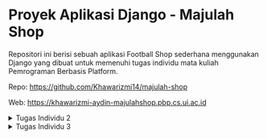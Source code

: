 # Proyek Aplikasi Django - Majulah Shop

Repositori ini berisi sebuah aplikasi Football Shop sederhana menggunakan Django yang dibuat untuk memenuhi tugas individu mata kuliah Pemrograman Berbasis Platform.

Repo: https://github.com/Khawarizmi14/majulah-shop

Web: https://khawarizmi-aydin-majulahshop.pbp.cs.ui.ac.id

<details>
<summary>Tugas Individu 2</summary>

## Implementasi

### 1. Inisialisasi Proyek

Proyek dibuat dengan `django-admin startproject majulah_shop .` (tanda `.`mencegah Django membuat direktori tambahan yang tidak perlu) dan aplikasi dibuat dengan `python manage.py startapp main`. Aplikasi `main` ini direncanakan sebagai pusat dari fitur utama website.

### 2. Setup Environment

Mulai dengan membuat _virtual environment_ menggunakan `python -m venv env`. Tujuannya adalah untuk mengisolasi semua library dan framework (dependensi) yang spesifik untuk proyek ini, sehingga tidak akan ada konflik versi dengan proyek Python lain di komputer lokal. Proyek disiapkan dengan memisahkan variabel konfigurasi ke dalam file `.env` dan `.env.prod`, mendaftarkan semua dependensi dalam `requirements.txt`, serta memastikan repositori tetap bersih dengan menggunakan `.gitignore`.

### 3. Desain Model Data (`models.py`)

Model `Product` dibuat dalam `main/models.py` dengan tipe data yang sesuai untuk setiap atributnya, seperti `CharField` untuk nama, `IntegerField` untuk harga, dan `TextField` untuk deskripsi. Setelah model didefinisikan, saya membuat file migrasi dengan `makemigrations` untuk mencatat perubahan skema, lalu menerapkannya ke database menggunakan `migrate`.

### 4. Logika dan Tampilan (`views.py` & `template.html`)

View bernama `show_main` dibuat di `main/views.py` untuk halaman utama. Melalui view ini, data dinamis seperti nama dan kelas diteruskan ke dalam template `main.html` menggunakan sebuah context dictionary. Di dalam template, data tersebut ditampilkan dengan placeholder `{{ nama_variabel }}`.

### 5. Pengaturan Rute (`urls.py`)

Agar fungsi `show_main` dapat diakses, _routing_ URL diatur dalam dua tingkat untuk menjaga kerapian. Di level aplikasi (main/urls.py), path kosong dipetakan ke view `show_main`. Selanjutnya, di level proyek (`majulah_shop/urls.py`), semua lalu lintas dari URL utama situs didelegasikan ke `main/urls.py` menggunakan `include()`, sehingga menciptakan struktur yang modular.

### 6. Deployment ke PWS

Untuk memulai deployment, langkah pertama adalah membuat proyek baru di PWS dan menyesuaikan _environment variables_ dengan file `.env.prod`. Setelah itu, lanjutkan dengan konfigurasi produksi di dalam file `settings.py` dengan cara mengubah `ALLOWED_HOSTS` untuk mengizinkan akses dari domain PWS. Sebagai tahap akhir, hubungkan remote Git ke PWS untuk mengelola repositori.

```git
git remote add pws https://khawarizmi-aydin-majulahshop.pbp.cs.ui.ac.id/
git branch -M master
git push pws master
```

## Bagan

```mermaid
graph LR
    A[Pengguna/Client] -- 1\. Request URL --> B{Web Server};
    B -- 2\. Meneruskan Request --> C{Django};
    C -- 3\. Mencocokkan URL --> D[urls.py];
    D -- 4\. Menemukan path & memanggil View --> E[views.py];
    E -- 5\. Meminta data (jika perlu) --> F[models.py];
    F -- 6\. Menerjemahkan ke SQL & mengambil data --> G[(Database)];
    G -- 7\. Mengirim data kembali --> F;
    F -- 8\. Memberikan data ke View --> E;
    E -- 9\. Menggabungkan data dengan template --> H[template.html];
    H -- 10\. Menghasilkan HTML jadi --> E;
    E -- 11\. Mengirim Response HTML --> C;
    C -- 12\. Meneruskan Response --> B;
    B -- 13\. Mengirim ke Pengguna --> A;
```

### Penjelasan Keterkaitan Antar Komponen

- `urls.py` (Router)

- Mencocokkan URL dari request dengan path yang terdaftar.
- Meneruskan request ke fungsi views.py yang sesuai.

- `views.py` (Logic)

- Pusat logika bisnis dan pemrosesan.
- Berinteraksi dengan models.py untuk operasi data (Create, Read, Update, Delete).
- Mengirimkan data ke template.html untuk ditampilkan.
- Menghasilkan HTTP Response untuk dikirim kembali ke client.

- `models.py` (Data Schema)

- Mendefinisikan struktur database menggunakan kelas Python.
- Menjadi perantara antara views.py dengan database.

- `template.html` (Presentation)

- Kerangka tampilan (UI) yang akan dilihat pengguna.
- Menerima dan menampilkan data yang dikirim dari views.py.

## Peran `settings.py`

Sebagai pusat kendali proyek Django, `settings.py` menyatukan semua konfigurasi krusial dalam satu lokasi. File ini mengatur detail koneksi database, mendaftarkan aplikasi yang digunakan, dan menetapkan parameter keamanan penting seperti secret key dan debug mode. Dengan adanya file terpusat ini, seluruh proyek menjadi lebih mudah untuk dikelola dan disesuaikan.

## Cara Kerja Migrasi Database di Django

Bertujuan untuk sinkronisasi antara model dan skema database. Terdapat dua tahap:

1. `python manage.py makemigrations`: mendeteksi perubahan pada `models.py` (penambahan field, model baru, dll) dan membuat file instruksi di dalam folder `migrations/`.

2. `python manage.py migrate`: membaca file instruksi yang belum dijalankan dari folder `migrations/` dan menerjemahkan instruksi tersebut menjadi perintah SQL dan mengeksekusinya ke database.

## Mengapa Django?

Django sangat cocok untuk pemula karena strukturnya yang rapi dan sudah menyediakan semua fitur dasar yang dibutuhkan. Konsep "**batteries-included**" membebaskan developer baru dari kerumitan membangun fitur umum seperti login (autentikasi) atau koneksi database (ORM), sehingga bisa langsung berkonsentrasi pada pembuatan fitur utama aplikasi.

## Feedback

Tutorial diberikan dengan sangat baik

</details>

<details>
<summary>Tugas Individu 3</summary>

## Mengapa Perlu Data Delivery?

Data delivery adalah proses fundamental pengiriman data antar sistem. Ini dibutuhkan karena platform modern memiliki arsitektur terdistribusi. Fungsinya:

- **Komunikasi Frontend-Backend**: Memungkinkan antarmuka pengguna (frontend) untuk meminta (`request`) dan menerima (`response`) data dari server (backend).
- **Integrasi API**: Menjadi jembatan komunikasi antara aplikasi Anda dengan layanan eksternal atau pihak ketiga (third-party services).
- **Arsitektur Microservices**: Memfasilitasi komunikasi antar layanan independen yang menyusun sebuah platform besar.

Tanpa data delivery, komponen-komponen platform tidak dapat bertukar informasi dan tidak akan berfungsi.

## XML vs JSON

**Untuk pengembangan web modern, JSON lebih unggul.**

1. **XML (eXtensible Markup Language)**: Menggunakan sintaksis berbasis tag (`<tag>data</tag>`). Strukturnya lebih detail (verbose) dan ukuran filenya lebih besar.
2. **JSON (JavaScript Object Notation)**: Menggunakan sintaksis berbasis pasangan kunci-nilai (`"key":"value"`). Strukturnya lebih ringkas dan ringan.

### Alasan JSON lebih populer:

- **Efisiensi**: JSON menghasilkan data yang lebih kecil ukurannya, sehingga transfer data lebih cepat dan proses parsing (analisis data) oleh mesin lebih ringan.
- **Kompatibilitas NATIVE dengan JavaScript**: JSON berasal dari JavaScript, data JSON dapat langsung diolah di lingkungan web tanpa perlu library atau proses konversi yang rumit.

## Fungsi `is_valid()` di Form Django

Method `is_valid()` adalah sebuah fungsi Boolean yang **menjalankan semua proses validasi** yang telah didefinisikan pada sebuah Form Django.

Fungsi utamanya:

1. **Validasi Data**: Memeriksa setiap data yang dikirim pengguna terhadap aturan yang ada di form (misalnya, `required`, `max_length`, `EmailField`).
2. **Pembersihan Data (Sanitization)**: Mengubah input menjadi tipe data Python yang benar dan aman.
3. **Periksa Error**: Jika ada data yang tidak valid, method ini akan mengisi atribut errors pada form dengan pesan kesalahan yang relevan.

Jika `is_valid()` mengembalikan `True`, maka data yang sudah divalidasi dan dibersihkan dapat diakses melalui kamus (`dictionary`) `form.cleaned_data.`

## Mengapa Perlu `csrf_token`?

`csrf_token` adalah sebuah mekanisme untuk **melindungi aplikasi dari serangan Cross-Site Request Forgery (CSRF)**.

### Apa yang terjadi jika tidak dipakai?

Seorang penyerang bisa memaksa browser pengguna yang sudah terautentikasi (login) untuk mengirimkan permintaan HTTP yang tidak diinginkan ke aplikasi Anda. Karena permintaan tersebut dikirim bersama cookie sesi yang valid, aplikasi Anda akan menganggapnya sebagai tindakan yang sah dari pengguna.

### Bagaimana `csrf_token` melindunginya?

1. Django menghasilkan sebuah **token rahasia yang unik** per sesi pengguna.
2. Token ini disisipkan sebagai input tersembunyi di dalam form (`<input type="hidden">`).
3. Saat form dikirim (via `POST`), Django akan membandingkan token dari form dengan token yang tersimpan di sisi server untuk sesi tersebut.
4. Jika token tidak cocok atau tidak ada, permintaan akan **ditolak**.

Penyerang tidak memiliki akses ke token rahasia ini, sehingga setiap upaya pemalsuan permintaan akan gagal.

## Implementasi

### 1. Format XML & JSON

Modifikasi `main/views.py` dan tambah fungsi `show_json`, `show_xml`, `show_json_by_id`, `show_xml_by_id`. Kode ini menggunakan serializer bawaan Django untuk mengubah QuerySet menjadi format JSON dan XML.

### 2. Routing URL

Modifikasi `main/urls.py` dan tambah routing untuk setiap fungsi view yang baru dibuat.

```
path('xml/', show_xml, name='show_xml'),
path('json/', show_json, name='show_json'),
path('xml/<str:product_id>/', show_xml_by_id, name='show_xml_by_id'),
path('json/<str:product_id>/', show_json_by_id, name='show_json_by_id'),
```

### 3. Redirect Halaman Form dan Halaman _Detail Product_

Buat file `base.html` di root folder yang selanjutnya akan digunakan untuk _template inheritance_. Kemudian, modifikasi `main.html` agar menggunakan template dari `base.html` tersebut. Halaman `main.html` ini akan menampilkan daftar semua produk yang ada, lengkap dengan tombol untuk mengarahkan ke halaman tambah produk (`add_product.html`) dan tautan individual pada setiap produk untuk menuju ke halaman detailnya (`product_detail.html`).

### 4. Buat Halaman Form

Buat file `forms.py` di `main` untuk mendefinisikan form produk dan file template `add_product.html` yang akan menggunakan form tersebut dengan placeholder `{{ form.as_table }}`.

### 5. Buat Halaman _Detail Product_

Buat file template `product_detail.html` untuk menampilkan semua detail dari satu objek produk yang dipilih. Halaman ini juga akan menyertakan tombol untuk kembali ke daftar produk utama.

## Postman

https://drive.google.com/drive/u/2/folders/1U_NDSyN_DfNs5Xm1y-IDQDTC6C_KTIlJ

## Feedback

Tutorial diberikan dengan sangat baik

</details>
